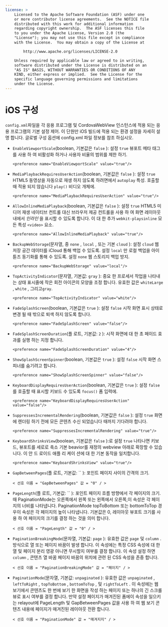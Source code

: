 ```yaml
---
license: >
    Licensed to the Apache Software Foundation (ASF) under one
    or more contributor license agreements.  See the NOTICE file
    distributed with this work for additional information
    regarding copyright ownership.  The ASF licenses this file
    to you under the Apache License, Version 2.0 (the
    "License"); you may not use this file except in compliance
    with the License.  You may obtain a copy of the License at

        http://www.apache.org/licenses/LICENSE-2.0

    Unless required by applicable law or agreed to in writing,
    software distributed under the License is distributed on an
    "AS IS" BASIS, WITHOUT WARRANTIES OR CONDITIONS OF ANY
    KIND, either express or implied.  See the License for the
    specific language governing permissions and limitations
    under the License.
---
```


# iOS 구성

`config.xml`파일을 각 응용 프로그램 및 CordovaWebView 인스턴스에 적용 되는 응용 프로그램의 기본 설정 제어. 이 단원만 iOS 빌드에 적용 되는 환경 설정을 자세히 설명 합니다. 글로벌 구성 옵션에 config.xml 파일 정보를 참조 하십시오.

*   `EnableViewportScale`(boolean, 기본값은 `false` ): 설정 `true` 뷰포트 메타 태그를 사용 하 여 비활성화 하거나 사용자 비율의 범위를 제한 하기.
    
        <preference name="EnableViewportScale" value="true"/>
        

*   `MediaPlaybackRequiresUserAction`(boolean, 기본값은 `false` ): 설정 `true` HTML5 동영상을 자동으로 재생 하지 않도록 하려면에서 `autoplay` 특성. 호출할 때 적용 되지 않습니다 `play()` 비디오 개체에.
    
        <preference name="MediaPlaybackRequiresUserAction" value="true"/>
        

*   `AllowInlineMediaPlayback`(boolean, 기본값은 `false` ): 설정 `true` HTML5 미디어 재생 네이티브 컨트롤 대신 브라우저 제공 컨트롤을 사용 하 여 화면 레이아웃 내에서 *인라인* 을 표시할 수 있도록 합니다. 이 대 한 추가 `webkit-playsinline` 모든 특성 `<video>` 요소.
    
        <preference name="AllowInlineMediaPlayback" value="true"/>
        

*   `BackupWebStorage`(문자열, 중 `none` , `local` , 또는 기본 `cloud` ): 설정 `cloud` 웹 저장 공간 데이터를 iCloud 통해 백업 수 있도록. 설정 `local` 만 로컬 백업을 아이튠즈 동기화를 통해 수 있도록. 설정 `none` 웹 스토리지 백업 방지.
    
        <preference name="BackupWebStorage" value="local"/>
        

*   `TopActivityIndicator`(문자열, 기본값: `gray` ): 중요 한 프로세서 작업을 나타내는 상태 표시줄에 작은 회전 아이콘의 모양을 조정 합니다. 유효한 값은 `whiteLarge` , `white` , 그리고`gray`.
    
        <preference name="TopActivityIndicator" value="white"/>
        

*   `FadeSplashScreen`(boolean, 기본값은 `true` ): 설정 `false` 시작 화면 표시 상태로 변경 될 때 밖으로 퇴색 하지 않도록 합니다.
    
        <preference name="FadeSplashScreen" value="false"/>
        

*   `FadeSplashScreenDuration`(플 로트, 기본값: `2` ): 시작 화면에 대 한 초 페이드 효과를 실행 하는 지정 합니다.
    
        <preference name="FadeSplashScreenDuration" value="4"/>
        

*   `ShowSplashScreenSpinner`(boolean, 기본값은 `true` ): 설정 `false` 시작 화면 스피너를 숨기려고 합니다.
    
        <preference name="ShowSplashScreenSpinner" value="false"/>
        

*   `KeyboardDisplayRequiresUserAction`(boolean, 기본값은 `true` ): 설정 `false` 를 호출할 때 표시할 키보드 수 있도록 `focus()` 폼 입력에.
    
        <preference name="KeyboardDisplayRequiresUserAction" value="false"/>
        

*   `SuppressesIncrementalRendering`(boolean, 기본값은 `false` ): 설정 `true` 화면에 렌더링 하기 전에 모든 콘텐츠 수신 되었습니다 때까지 기다려야 합니다.
    
        <preference name="SuppressesIncrementalRendering" value="true"/>
        

*   `KeyboardShrinksView`(boolean, 기본값은 `false` ):로 설정 `true` 나타나면 키보드, 뷰포트를 세로로 축소 기본 beavior를 재정의 webview 아래로 확장할 수 있습니다. 이 안 드 로이드 애플 리 케이 션에 대 한 기본 동작을 일치합니다.
    
        <preference name="KeyboardShrinksView" value="true"/>
        

*   `GapBetweenPages`(플 로트, 기본값: `` ): 포인트 페이지 사이의 간격의 크기.
    
        < 선호 이름 = "GapBetweenPages" 값 = "0" / >
        

*   `PageLength`(플 로트, 기본값: `` ): 포인트 페이지 흐름 방향에서 각 페이지의 크기. 때 PaginationMode는 오른쪽에서 왼쪽 또는 왼쪽에서 오른쪽,이 속성은 각 페이지의 너비를 나타냅니다. PaginationMode topToBottom 또는 bottomToTop 경우이 속성은 각 페이지의 높이 나타냅니다. 기본값은 0, 레이아웃 뷰포트 크기를 사용 하 여 페이지의 크기를 결정 하는 것을 의미 합니다.
    
        < 선호 이름 = "PageLength" 값 = "0" / >
        

*   `PaginationBreakingMode`(문자열, 기본값: `page` ): 유효한 값은 `page` 및 `column` .방식으로 열 또는 페이지 바꿈이 발생 합니다. 이 속성에는 특정 CSS 속성에 대 한 열 및 페이지 분리 영광 아니면 무시할지 여부를 결정 합니다. 이 속성 설정 하면 `column` , 콘텐츠 열 바꿈 페이지 바꿈의 위치에 관련 된 CSS 속성을 존중 합니다.
    
        < 선호 이름 = "PaginationBreakingMode" 값 = "페이지" / >
        

*   `PaginationMode`(문자열, 기본값: `unpaginated` ): 유효한 값은 `unpaginated` , `leftToRight` , `topToBottom` , `bottomToTop` , 및 `rightToLeft` . 이 속성에는 웹 보기에서 콘텐츠도 한 번에 보기 한 화면을 작성 하는 페이지 또는 하나의 긴 스크롤 뷰로 표시 여부를 결정 합니다. 만약 설정 페이지가 매겨진된 폼에이 속성을 일으키는 relayout에 PageLength 및 GapBetweenPages 값을 사용 하 여 웹 보기 콘텐츠 내용에 페이지가 매겨진된 레이아웃 전환 합니다.
    
        < 선호 이름 = "PaginationMode" 값 = "매겨지지" / >